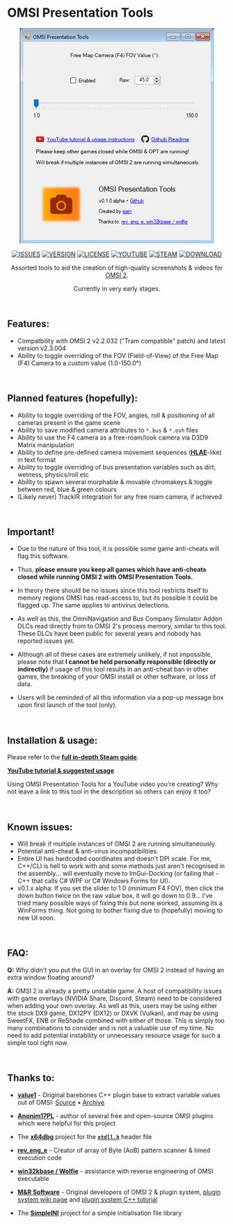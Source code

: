 # OMSI Presentation Tools

<div align="center">

![SCREENSHOT](https://github.com/sjain882/OMSI-Presentation-Tools/blob/main/Preview.png?raw=true)

[![ISSUES](https://img.shields.io/github/issues/degeneratehyperbola/NEPS?color=orange&label=Issues&style=plastic)](https://github.com/degeneratehyperbola/NEPS/issues)
[![VERSION](https://img.shields.io/github/v/release/degeneratehyperbola/NEPS?color=orange&label=Version&style=plastic)](https://github.com/degeneratehyperbola/NEPS/releases/latest)
[![LICENSE](https://img.shields.io/badge/License-BSD%203--Clause%20Modified-orange?style=plastic)](https://github.com/degeneratehyperbola/NEPS/blob/master/LICENSE.md)
[![YOUTUBE](https://img.shields.io/badge/%20-Trailer-orange?style=plastic)](https://www.youtube.com/watch?v=pvU8gO66mTs)
[![STEAM](https://img.shields.io/badge/%20-Trailer-orange?style=plastic)](https://steamcommunity.com/sharedfiles/filedetails/?id=2569510456)
[![DOWNLOAD](https://img.shields.io/badge/%20-Download-orange?style=plastic)](https://github.com/degeneratehyperbola/NEPS/releases/latest)

Assorted tools to aid the creation of high-quality screenshots & videos for [OMSI 2](https://store.steampowered.com/app/252530).

Currently in very early stages.
</div>

‎
## Features:

- Compatbility with OMSI 2 v2.2.032 ("Tram compatible" patch) and latest version v2.3.004
- Ability to toggle overriding of the FOV (Field-of-View) of the Free Map (F4) Camera to a custom value (1.0-150.0°)

‎
## Planned features (hopefully):

- Ability to toggle overriding of the FOV, angles, roll & positioning of all cameras present in the game scene
- Ability to save modified camera attributes to `*.bus` & `*.ovh` files
- Ability to use the F4 camera as a free-roam/look camera via D3D9 Matrix manipulation
- Ability to define pre-defined camera movement sequences (**[HLAE](https://github.com/advancedfx/advancedfx)**-like) in text format
- Ability to toggle overriding of bus presentation variables such as dirt, wetness, physics/roll etc
- Ability to spawn several morphable & movable chromakeys & toggle between red, blue & green colours
- (Likely never) TrackIR integration for any free roam camera, if achieved

‎
## Important!

- Due to the nature of this tool, it is possible some game anti-cheats will flag this software. 

- Thus, **please ensure you keep all games which have anti-cheats closed while running OMSI 2 with OMSI Presentation Tools.** 

- In theory there should be no issues since this tool restricts itself to memory regions OMSI has read-access to, but its possible it could be flagged up. The same applies to antivirus detections.

- As well as this, the OmniNavigation and Bus Company Simulator Addon DLCs read directly from to OMSI 2's process memory, similar to this tool. These DLCs have been public for several years and nobody has reported issues yet.

- Although all of these cases are extremely unlikely, if not impossible, please note that **I cannot be held personally responsible (directly or indirectly)** if usage of this tool results in an anti-cheat ban in other games, the breaking of your OMSI install or other software, or loss of data.

- Users will be reminded of all this information via a pop-up message box upon first launch of the tool (only).

‎
## Installation & usage:

Please refer to the **[full in-depth Steam guide](https://steamcommunity.com/sharedfiles/filedetails/?id=2569510456)**.

**[YouTube tutorial & suggested usage](https://www.youtube.com/watch?v=pvU8gO66mTs)**

Using OMSI Presentation Tools for a YouTube video you're creating? Why not leave a link to this tool in the description so others can enjoy it too?

‎
## Known issues:

- Will break if multiple instances of OMSI 2 are running simultaneously.
- Potential anti-cheat & anti-virus incompatibilities.
- Entire UI has hardcoded coordinates and doesn't DPI scale. For me, C++/CLI is hell to work with and some methods just aren't recognised in the assembly... will eventually move to ImGui-Docking (or failing that - C++ that calls C# WPF or C# Windows Forms for UI).
- v0.1.x alpha: If you set the slider to 1.0 (minimum F4 FOV), then click the down button twice on the raw value box, it will go down to 0.9... I've tried many possible ways of fixing this but none worked, assuming its a WinForms thing. Not going to bother fixing due to (hopefully) moving to new UI soon.

‎
## FAQ:

**Q:** Why didn't you put the GUI in an overlay for OMSI 2 instead of having an extra window floating around?

**A:** OMSI 2 is already a pretty unstable game. A host of compatibility issues with game overlays (NVIDIA Share, Discord, Steam) need to be considered when adding your own overlay. As well as this, users may be using either the stock DX9 game, DX12PY (DX12) or DXVK (Vulkan), and may be using SweetFX, ENB or ReShade combined with either of those. This is simply too many combinations to consider and is not a valuable use of my time. No need to add potential instability or unnecessary resource usage for such a simple tool right now.

‎
## Thanks to:

- **[value1](https://forum.omnibussimulator.de/index.php?user/18150-value1/)** - Original barebones C++ plugin base to extract variable values out of OMSI: [Source](https://forum.omnibussimulator.de/forum/index.php?thread/11008-programming-of-the-plugin-interface/&postID=286009#post286009) • [Archive](https://web.archive.org/web/20200526071900/https://forum.omnibussimulator.de/forum/index.php?thread/11008-programming-of-the-plugin-interface/&postID=286009#post286009)

- **[Anonim17PL](https://github.com/Anonim17PL)** - author of several free and open-source OMSI plugins which were helpful for this project

- The **[x64dbg](https://github.com/x64dbg)** project for the **[`ntdll.h`](https://github.com/x64dbg/x64dbg/blob/development/src/dbg/ntdll/ntdll.h)** header file

- **[rev_eng_e](https://github.com/rev-eng-e)** - Creator of array of Byte (AoB) pattern scanner & timed execution code

- **[win32kbase / Wolfie](https://github.com/win32kbase)** - assistance with reverse engineering of OMSI executable

- **[M&R Software](http://www.m-r-software.de/)** - Original developers of OMSI 2 & plugin system, [plugin system wiki page](http://wiki.omnibussimulator.de/omsiwikineu.de/index.php?title=Plug-in-Schnittstelle) and [plugin system C++ tutorial](http://wiki.omnibussimulator.de/omsiwikineu.de/index.php?title=OMSI_Plugin_Framework)

- The **[SimpleINI](https://github.com/brofield/simpleini)** project for a simple initialisation file library